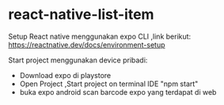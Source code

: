 # react-native-list-item

Setup React native menggunakan expo CLI ,link berikut:
  https://reactnative.dev/docs/environment-setup
  
Start project menggunakan device pribadi:
  - Download expo di playstore
  - Open Project ,Start project on terminal IDE "npm start"
  - buka expo android scan barcode expo yang terdapat di web
  
